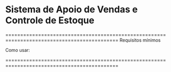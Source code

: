 # Sistema de Apoio de Vendas e Controle de Estoque
============================================================================================
Requisitos mínimos 



Como usar:



============================================================================================


